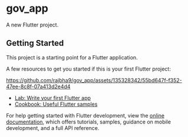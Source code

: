 # gov_app

A new Flutter project.

## Getting Started

This project is a starting point for a Flutter application.

A few resources to get you started if this is your first Flutter project:

https://github.com/rajbha9/gov_app/assets/135328342/55bd647f-f352-47ee-8c8f-07a413d2e4d4



- [Lab: Write your first Flutter app](https://docs.flutter.dev/get-started/codelab)
- [Cookbook: Useful Flutter samples](https://docs.flutter.dev/cookbook)

For help getting started with Flutter development, view the
[online documentation](https://docs.flutter.dev/), which offers tutorials,
samples, guidance on mobile development, and a full API reference.
